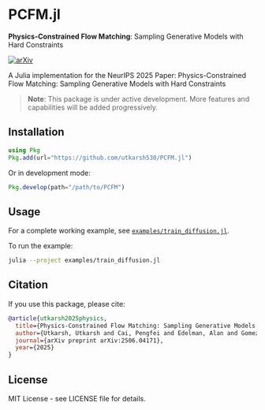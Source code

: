 # PCFM.jl

**Physics-Constrained Flow Matching**: Sampling Generative Models with Hard Constraints

[![arXiv](https://img.shields.io/badge/arXiv-2506.04171-b31b1b.svg)](https://arxiv.org/abs/2506.04171)

A Julia implementation for the NeurIPS 2025 Paper: Physics-Constrained Flow Matching: Sampling Generative Models with Hard Constraints

> **Note**: This package is under active development. More features and capabilities will be added progressively.


## Installation

```julia
using Pkg
Pkg.add(url="https://github.com/utkarsh530/PCFM.jl")
```

Or in development mode:
```julia
Pkg.develop(path="/path/to/PCFM")
```

## Usage

For a complete working example, see [`examples/train_diffusion.jl`](examples/train_diffusion.jl).

To run the example:
```bash
julia --project examples/train_diffusion.jl
```

## Citation

If you use this package, please cite:

```bibtex
@article{utkarsh2025physics,
  title={Physics-Constrained Flow Matching: Sampling Generative Models with Hard Constraints},
  author={Utkarsh, Utkarsh and Cai, Pengfei and Edelman, Alan and Gomez-Bombarelli, Rafael and Rackauckas, Christopher Vincent},
  journal={arXiv preprint arXiv:2506.04171},
  year={2025}
}
```

## License

MIT License - see LICENSE file for details.
